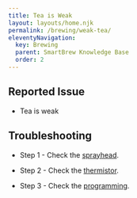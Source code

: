 ```yaml
---
title: Tea is Weak
layout: layouts/home.njk
permalink: /brewing/weak-tea/
eleventyNavigation:
  key: Brewing
  parent: SmartBrew Knowledge Base
  order: 2
---
```

## Reported Issue

- Tea is weak

## Troubleshooting

- Step 1 - Check the [sprayhead](/brewing/check-sprayhead/).

- Step 2 - Check the [thermistor](/brewing/check-thermistor/).

- Step 3 - Check the [programming](/brewing/check-programming/).
